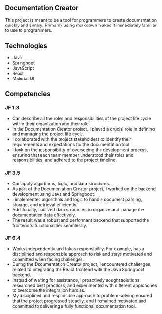 ## Documentation Creator

This project is meant to be a tool for programmers to create documentation quickly and simply. Primarily using markdown makes it immediately familiar to use to programmers.

## Technologies
- Java
- Springboot
- JavaScript
- React
- Material UI

## Competencies

### JF 1.3
- Can describe all the roles and responsibilities of the project life cycle within their organization and their role.
- In the Documentation Creator project, I played a crucial role in defining and managing the project life cycle.
- I collaborated with the project stakeholders to identify their requirements and expectations for the documentation tool.
- I took on the responsibility of overseeing the development process, ensuring that each team member understood their roles and responsibilities, and adhered to the project timeline.

### JF 3.5
- Can apply algorithms, logic, and data structures.
- As part of the Documentation Creator project, I worked on the backend development using Java and Springboot.
- I implemented algorithms and logic to handle document parsing, storage, and retrieval efficiently.
- Additionally, I utilized data structures to organize and manage the documentation data effectively.
- The result was a robust and performant backend that supported the frontend's functionalities seamlessly.

### JF 6.4
- Works independently and takes responsibility. For example, has a disciplined and responsible approach to risk and stays motivated and committed when facing challenges.
- During the Documentation Creator project, I encountered challenges related to integrating the React frontend with the Java Springboot backend.
- Instead of waiting for assistance, I proactively sought solutions, researched best practices, and experimented with different approaches to overcome the integration hurdles.
- My disciplined and responsible approach to problem-solving ensured that the project progressed steadily, and I remained motivated and committed to delivering a fully functional documentation tool.

